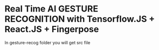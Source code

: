 # Real Time AI GESTURE RECOGNITION with Tensorflow.JS + React.JS + Fingerpose

In gesture-recog folder you will get src file
